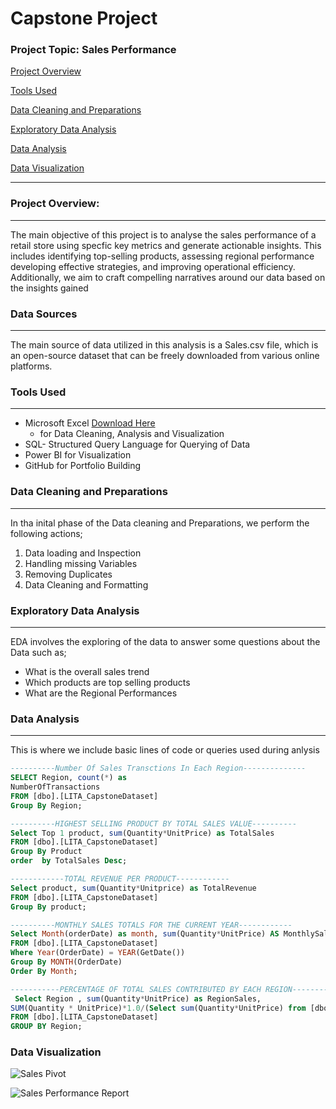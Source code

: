# Capstone Project

### Project Topic: Sales Performance

[Project Overview](#project-overview)

[Tools Used](#tools-Used)

[Data Cleaning and Preparations](#data-cleaning-and-preparation)

[Exploratory Data Analysis](#exploratory-data-analysis)

[Data Analysis](#data-analysis)

 [Data Visualization](#data-visualization)

---
### Project Overview:
---
The main objective of this project is to analyse the sales performance of a retail  store using specfic key metrics and generate actionable insights. This includes identifying top-selling products, assessing regional performance developing effective strategies, and improving operational efficiency. Additionally, we aim to craft compelling narratives around our data based on the insights gained 

### Data Sources 
---
The main source of data utilized in this analysis is a Sales.csv file, which is an open-source dataset that can be freely downloaded from various online platforms.

### Tools Used
---
- Microsoft Excel [Download Here](https://www.microsoft.com)
   - for Data Cleaning, Analysis and Visualization 
- SQL- Structured Query Language for  Querying of Data 
- Power BI for Visualization
- GitHub for Portfolio Building

### Data Cleaning and Preparations 
---
In tha inital phase of the Data cleaning and Preparations, we perform the following actions;
 1. Data loading and Inspection
 2. Handling missing Variables
 3. Removing Duplicates 
 4. Data Cleaning and Formatting

### Exploratory Data Analysis
---
EDA involves the exploring of the data to answer some questions about the Data such as;
 - What is the overall sales trend 
 - Which products are top selling products 
 - What are the Regional Performances

### Data Analysis 
---
This is where we include basic lines of code or queries used during anlysis 
```SQL
----------Number Of Sales Transctions In Each Region--------------
SELECT Region, count(*) as 
NumberOfTransactions
FROM [dbo].[LITA_CapstoneDataset]
Group By Region;

----------HIGHEST SELLING PRODUCT BY TOTAL SALES VALUE----------
Select Top 1 product, sum(Quantity*UnitPrice) as TotalSales
FROM [dbo].[LITA_CapstoneDataset]
Group By Product
order  by TotalSales Desc;

------------TOTAL REVENUE PER PRODUCT------------
Select product, sum(Quantity*Unitprice) as TotalRevenue
FROM [dbo].[LITA_CapstoneDataset]
Group By product;

----------MONTHLY SALES TOTALS FOR THE CURRENT YEAR------------
Select Month(orderDate) as month, sum(Quantity*UnitPrice) AS MonthlySales
FROM [dbo].[LITA_CapstoneDataset]
Where Year(OrderDate) = YEAR(GetDate())
Group By MONTH(OrderDate)
Order By Month;

-----------PERCENTAGE OF TOTAL SALES CONTRIBUTED BY EACH REGION--------
 Select Region , sum(Quantity*UnitPrice) as RegionSales,
SUM(Quantity * UnitPrice)*1.0/(Select sum(Quantity*UnitPrice) from [dbo].[LITA_CapstoneDataset])*100 As PercentageContribution
FROM [dbo].[LITA_CapstoneDataset]
GROUP BY Region;
```

### Data Visualization

![Sales Pivot](https://github.com/user-attachments/assets/ee1c246a-5e0b-41d0-ad1b-47792a70f7f3)

![Sales Performance Report](https://github.com/user-attachments/assets/9f515678-dd11-4097-a152-59ff31b9eeba)



